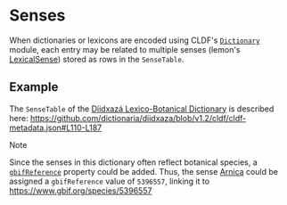 # Senses

When dictionaries or lexicons are encoded using CLDF's [`Dictionary`](../../modules/Dictionary) module,
each entry may be related to multiple senses (lemon's [LexicalSense](http://lemon-model.net/lemon#LexicalSense)) stored as rows in the `SenseTable`.


## Example

The `SenseTable` of the [Diidxazá Lexico-Botanical Dictionary](https://dictionaria.clld.org/contributions/diidxaza)
is described here: https://github.com/dictionaria/diidxaza/blob/v1.2/cldf/cldf-metadata.json#L110-L187

> [!NOTE]
> Since the senses in this dictionary often reflect botanical species, a [`gbifReference`](https://cldf.clld.org/v1.0/terms.html#gbifReference)
> property could be added. Thus, the sense [Arnica](https://dictionaria.clld.org/units/diidxaza-E0110) could be
> assigned a `gbifReference` value of `5396557`, linking it to https://www.gbif.org/species/5396557
